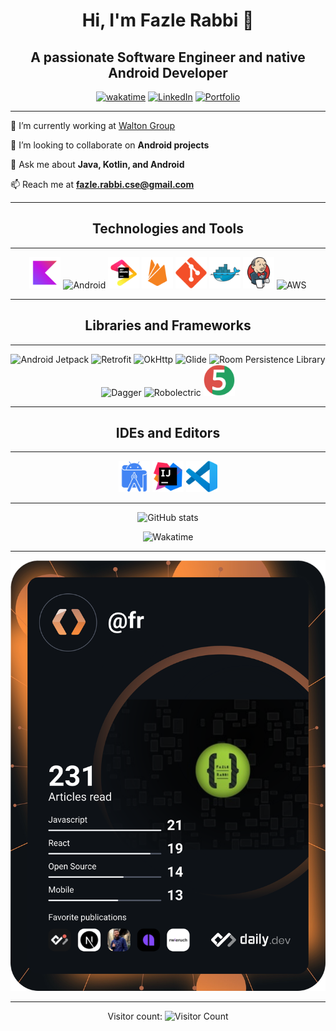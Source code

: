 <!--
 ![visitors](https://visitor-badge.glitch.me/badge?page_id=fruzelee.fruzelee&left_color=green&right_color=red)
-->

[//]: # (### Hi there 👋)

<div align="center">

# Hi, I'm Fazle Rabbi 👋
## A passionate Software Engineer and native Android Developer

[![wakatime](https://wakatime.com/badge/user/00ee8e94-a8a0-403f-9e7a-6c099ffac609.svg)](https://wakatime.com/@00ee8e94-a8a0-403f-9e7a-6c099ffac609)
[![LinkedIn](https://img.shields.io/badge/LinkedIn-Fazle%20Rabbe-blue)](https://www.linkedin.com/in/fazlerabbe/)
[![Portfolio](https://img.shields.io/badge/Portfolio-fr.crevado.com-brightgreen)](https://fr.crevado.com)

</div>

---

🔭 I’m currently working at [Walton Group](https://www.waltonbd.com)

👯 I’m looking to collaborate on **Android projects**

💬 Ask me about **Java, Kotlin, and Android**

📫 Reach me at **fazle.rabbi.cse@gmail.com**

---

<div align="center">

## Technologies and Tools

</div>

---

<p align="center">
  <img src="https://raw.githubusercontent.com/devicons/devicon/master/icons/kotlin/kotlin-original.svg" alt="Kotlin" width="50" height="50" />
  <img src="https://developer.android.com/images/brand/Android_Robot.png" alt="Android" width="50" height="50" />
  <img src="https://raw.githubusercontent.com/devicons/devicon/master/icons/jetbrains/jetbrains-original.svg" alt="JetBrains" width="50" height="50" />
  <img src="https://raw.githubusercontent.com/devicons/devicon/master/icons/firebase/firebase-plain.svg" alt="Firebase" width="50" height="50" />
  <img src="https://raw.githubusercontent.com/devicons/devicon/master/icons/git/git-plain.svg" alt="Git" width="50" height="50" />
  <img src="https://raw.githubusercontent.com/devicons/devicon/master/icons/docker/docker-original.svg" alt="Docker" width="50" height="50" />
  <img src="https://raw.githubusercontent.com/devicons/devicon/master/icons/jenkins/jenkins-original.svg" alt="Jenkins" width="50" height="50" />
  <img src="https://raw.githubusercontent.com/devicons/devicon/master/icons/aws/aws-original.svg" alt="AWS" width="50" height="50" />
</p>

---

<div align="center">

## Libraries and Frameworks

</div>

---

<p align="center">
  <img src="https://developer.android.com/images/brand/Android_Jetpack_Logo_Large.png" alt="Android Jetpack" width="150" height="50" />
  <img src="https://raw.githubusercontent.com/devicons/devicon/master/icons/retrofit/retrofit-original.svg" alt="Retrofit" width="50" height="50" />
  <img src="https://raw.githubusercontent.com/devicons/devicon/master/icons/okhttp/okhttp-original.svg" alt="OkHttp" width="50" height="50" />
  <img src="https://raw.githubusercontent.com/devicons/devicon/master/icons/glide/glide-original.svg" alt="Glide" width="50" height="50" />
  <img src="https://raw.githubusercontent.com/devicons/devicon/master/icons/room/room-original.svg" alt="Room Persistence Library" width="50" height="50" />
  <img src="https://raw.githubusercontent.com/devicons/devicon/master/icons/dagger/dagger-original.svg" alt="Dagger" width="50" height="50" />
  <img src="https://raw.githubusercontent.com/devicons/devicon/master/icons/robolectric/robolectric-original.svg" alt="Robolectric" width="50" height="50" />
  <img src="https://raw.githubusercontent.com/devicons/devicon/master/icons/junit/junit-original.svg" alt="JUnit" width="50" height="50" />
</p>

---

<div align="center">

## IDEs and Editors

</div>

---

<p align="center">
  <img src="https://raw.githubusercontent.com/devicons/devicon/master/icons/androidstudio/androidstudio-plain.svg" alt="Android Studio" width="50" height="50" />
  <img src="https://raw.githubusercontent.com/devicons/devicon/master/icons/intellij/intellij-original.svg" alt="IntelliJ IDEA" width="50" height="50" />
  <img src="https://raw.githubusercontent.com/devicons/devicon/master/icons/vscode/vscode-original.svg" alt="Visual Studio Code" width="50" height="50" />
</p>


---

<div align="center">

![GitHub stats](https://github-readme-stats.vercel.app/api?username=fruzelee&theme=algolia&show_icons=true)

![Wakatime](https://github-readme-stats.vercel.app/api/wakatime?username=fazlerabbi)

</div>

---

<div align="center">

[![Dev Card](https://github.com/fruzelee/fruzelee/blob/main/devcard.svg)](https://app.daily.dev/fr)

</div>

---

<div align="center">

Visitor count:
![Visitor Count](https://profile-counter.glitch.me/fruzelee/count.svg)

</div>

<!--
**fruzelee/fruzelee** is a ✨ _special_ ✨ repository because its `README.md` (this file) appears on your GitHub profile.

Here are some ideas to get you started:

- 🔭 I’m currently working on https://waltonbd.com
- 🌱 I’m currently learning ...
- 👯 I’m looking to collaborate on ...
- 🤔 I’m looking for help with ...
- 💬 Ask me about ...
- 📫 How to reach me: ...
- 😄 Pronouns: ...
- ⚡ Fun fact: ...
-->
